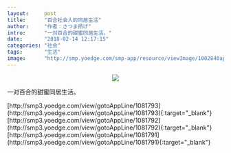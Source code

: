 ```yaml
---
layout:     post
title:      "百合社会人的同居生活"
author:     "作者：さつま扬げ"
intro:      "一对百合的甜蜜同居生活。"
date:       "2018-02-14 12:17:15"
categories: "社会"
tags:       "生活"
image:      "http://smp.yoedge.com/smp-app/resource/viewImage/1002840appline.png"
---
```

<div style="text-align: center">
<p><img src="http://smp.yoedge.com/smp-app/resource/viewImage/1002840appline.png"/></p>
</div>
<p class="post-meta">
<span>一对百合的甜蜜同居生活。</span>
</p>
[http://smp3.yoedge.com/view/gotoAppLine/1081793](http://smp3.yoedge.com/view/gotoAppLine/1081793){:target="_blank"}
[http://smp3.yoedge.com/view/gotoAppLine/1081792](http://smp3.yoedge.com/view/gotoAppLine/1081792){:target="_blank"}
[http://smp3.yoedge.com/view/gotoAppLine/1081791](http://smp3.yoedge.com/view/gotoAppLine/1081791){:target="_blank"}


